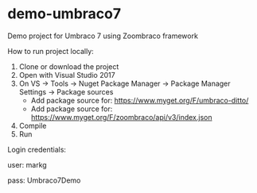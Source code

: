 # demo-umbraco7
Demo project for Umbraco 7 using Zoombraco framework

How to run project locally:

1. Clone or download the project
2. Open with Visual Studio 2017
3. On VS -> Tools -> Nuget Package Manager -> Package Manager Settings -> Package sources
   * Add package source for: https://www.myget.org/F/umbraco-ditto/
   * Add package source for: https://www.myget.org/F/zoombraco/api/v3/index.json
4. Compile
5. Run

Login credentials:

user: markg

pass: Umbraco7Demo
